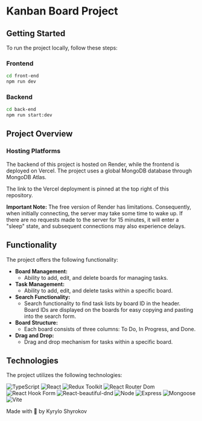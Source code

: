 # Kanban Board Project

## Getting Started

To run the project locally, follow these steps:

### Frontend

```bash
cd front-end
npm run dev
```

### Backend

```bash
cd back-end
npm run start:dev
```

## Project Overview

### Hosting Platforms

The backend of this project is hosted on Render, while the frontend is deployed on Vercel.
The project uses a global MongoDB database through MongoDB Atlas.

The link to the Vercel deployment is pinned at the top right of this repository.

**Important Note:** The free version of Render has limitations. Consequently, when initially connecting, the server may take some time to wake up. If there are no requests made to the server for 15 minutes, it will enter a "sleep" state, and subsequent connections may also experience delays.

## Functionality

The project offers the following functionality:

- **Board Management:**
  - Ability to add, edit, and delete boards for managing tasks.
- **Task Management:**
  - Ability to add, edit, and delete tasks within a specific board.
- **Search Functionality:**
  - Search functionality to find task lists by board ID in the header. Board IDs are displayed on the boards for easy copying and pasting into the search form.
- **Board Structure:**
  - Each board consists of three columns: To Do, In Progress, and Done.
- **Drag and Drop:**
  - Drag and drop mechanism for tasks within a specific board.

## Technologies

The project utilizes the following technologies:

![TypeScript](https://img.shields.io/badge/-TypeScript-3178C6?style=flat-square&logo=typescript&logoColor=white)
![React](https://img.shields.io/badge/-React-61DAFB?style=flat-square&logo=react&logoColor=white)
![Redux Toolkit](https://img.shields.io/badge/-Redux_Toolkit-764ABC?style=flat-square&logo=redux&logoColor=white)
![React Router Dom](https://img.shields.io/badge/-React_Router_Dom-CA4245?style=flat-square&logo=react-router&logoColor=white)
![React Hook Form](https://img.shields.io/badge/-React_Hook_Form-FF6B6B?style=flat-square&logo=react&logoColor=white)
![React-beautiful-dnd](https://img.shields.io/badge/-React_beautiful_dnd-FFD166?style=flat-square&logo=react&logoColor=white)
![Node](https://img.shields.io/badge/-Node-339933?style=flat-square&logo=node.js&logoColor=white)
![Express](https://img.shields.io/badge/-Express-000000?style=flat-square&logo=express&logoColor=white)
![Mongoose](https://img.shields.io/badge/-Mongoose-47A248?style=flat-square&logo=mongoose&logoColor=white)
![Vite](https://img.shields.io/badge/-Vite-646CFF?style=flat-square&logo=vite&logoColor=white)

Made with 💙 by Kyrylo Shyrokov
